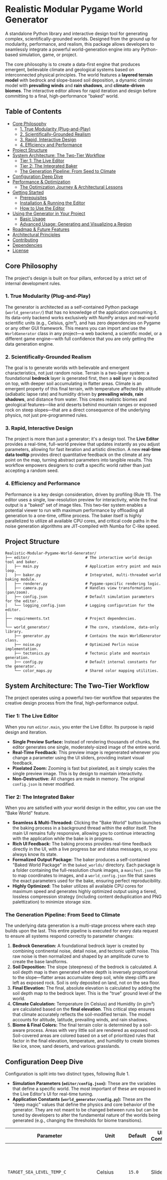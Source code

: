 # Realistic Modular Pygame World Generator

A standalone Python library and interactive design tool for generating complex, scientifically-grounded worlds. Designed from the ground up for modularity, performance, and realism, this package allows developers to seamlessly integrate a powerful world-generation engine into any Python-based simulation, game, or project.

The core philosophy is to create a data-first engine that produces emergent, believable climate and geological systems based on interconnected physical principles. The world features a **layered terrain model** with bedrock and slope-based soil deposition, a dynamic climate model with **prevailing winds** and **rain shadows**, and **climate-driven biomes**. The interactive editor allows for rapid iteration and design before committing to a final, high-performance "baked" world.

## Table of Contents

*   [Core Philosophy](#core-philosophy)
    *   [1. True Modularity (Plug-and-Play)](#1-true-modularity-plug-and-play)
    *   [2. Scientifically-Grounded Realism](#2-scientifically-grounded-realism)
    *   [3. Rapid, Interactive Design](#3-rapid-interactive-design)
    *   [4. Efficiency and Performance](#4-efficiency-and-performance)
*   [Project Structure](#project-structure)
*   [System Architecture: The Two-Tier Workflow](#system-architecture-the-two-tier-workflow)
    *   [Tier 1: The Live Editor](#tier-1-the-live-editor)
    *   [Tier 2: The Integrated Baker](#tier-2-the-integrated-baker)
    *   [The Generation Pipeline: From Seed to Climate](#the-generation-pipeline-from-seed-to-climate)
*   [Configuration Deep Dive](#configuration-deep-dive)
*   [Performance & Optimization](#performance--optimization)
    *   [The Optimization Journey & Architectural Lessons](#the-optimization-journey--architectural-lessons)
*   [Getting Started](#getting-started)
    *   [Prerequisites](#prerequisites)
    *   [Installation & Running the Editor](#installation--running-the-editor)
    *   [How to Use the Editor](#how-to-use-the-editor)
*   [Using the Generator in Your Project](#using-the-generator-in-your-project)
    *   [Basic Usage](#basic-usage)
    *   [Advanced Usage: Generating and Visualizing a Region](#advanced-usage-generating-and-visualizing-a-region)
*   [Roadmap & Future Features](#roadmap--future-features)
*   [Architectural Principles](#architectural-principles)
*   [Contributing](#contributing)
*   [Dependencies](#dependencies)
*   [License](#license)

## Core Philosophy

The project's design is built on four pillars, enforced by a strict set of internal development rules.

### 1. True Modularity (Plug-and-Play)

The generator is architected as a self-contained Python package (`world_generator/`) that has no knowledge of the application consuming it. Its data-only backend works exclusively with NumPy arrays and real-world scientific units (e.g., Celsius, g/m³), and has zero dependencies on Pygame or any other GUI framework. This means you can import and use the `WorldGenerator` class in any project—a web backend, a scientific model, or a different game engine—with full confidence that you are only getting the data generation engine.

### 2. Scientifically-Grounded Realism

The goal is to generate worlds with believable and emergent characteristics, not just random noise. Terrain is a two-layer system: a foundational **bedrock** layer is generated first, then a **soil** layer is deposited on top, with deeper soil accumulating in flatter areas. Climate is an emergent property of this final terrain, with temperature affected by altitude (adiabatic lapse rate) and humidity driven by **prevailing winds**, **rain shadows**, and distance from water. This creates realistic biomes and geological features—like arid deserts behind mountain ranges or exposed rock on steep slopes—that are a direct consequence of the underlying physics, not just pre-programmed rules.

### 3. Rapid, Interactive Design

The project is more than just a generator; it's a design tool. The **Live Editor** provides a real-time, full-world preview that updates instantly as you adjust parameters, allowing for fast iteration and artistic direction. A new **real-time data tooltip** provides direct quantitative feedback on the climate at any point on the map, turning abstract parameters into tangible results. This workflow empowers designers to craft a specific world rather than just accepting a random seed.

### 4. Efficiency and Performance

Performance is a key design consideration, driven by profiling (Rule 11). The editor uses a single, low-resolution preview for interactivity, while the final output is a "baked" set of image tiles. This two-tier system enables a potential viewer to run with maximum performance by offloading all generation to a one-time, offline process. The baker itself is highly parallelized to utilize all available CPU cores, and critical code paths in the noise generation algorithms are JIT-compiled with Numba for C-like speed.

## Project Structure

```
Realistic-Modular-Pygame-World-Generator/
├── editor/                         # The interactive world design tool and baker.
│   ├── main.py                     # Application entry point and main loop.
│   ├── baker.py                    # Integrated, multi-threaded world baking module.
│   ├── renderer.py                 # Pygame-specific rendering logic.
│   ├── camera.py                   # Handles view transformations (pan/zoom).
│   ├── config.json                 # Default simulation parameters for the editor.
│   └── logging_config.json         # Logging configuration for the editor.
│
├── requirements.txt                # Project dependencies.
│
└── world_generator/                # The core, standalone, data-only library.
    ├── generator.py                # Contains the main WorldGenerator class.
    ├── noise.py                    # Optimized Perlin noise implementation.
    ├── tectonics.py                # Tectonic plate and mountain generation.
    ├── config.py                   # Default internal constants for the generator.
    └── color_maps.py               # Shared color mapping utilities.
```

## System Architecture: The Two-Tier Workflow

The project operates using a powerful two-tier workflow that separates the creative design process from the final, high-performance output.

### Tier 1: The Live Editor

When you run `editor.main`, you enter the Live Editor. Its purpose is rapid design and iteration.
*   **Single Preview Surface:** Instead of rendering thousands of chunks, the editor generates one single, moderately-sized image of the entire world.
*   **Real-Time Feedback:** This preview image is regenerated whenever you change a parameter using the UI sliders, providing instant visual feedback.
*   **Pixelated Zoom:** Zooming is fast but pixelated, as it simply scales the single preview image. This is by design to maintain interactivity.
*   **Non-Destructive:** All changes are made in memory. The original `config.json` is never modified.

### Tier 2: The Integrated Baker

When you are satisfied with your world design in the editor, you can use the "Bake World" feature.
*   **Seamless & Multi-Threaded:** Clicking the "Bake World" button launches the baking process in a background thread within the editor itself. The main UI remains fully responsive, allowing you to continue interacting with the application while the bake is in progress.
*   **Rich UI Feedback:** The baking process provides real-time feedback directly in the UI, with a live progress bar and status messages, so you always know its state.
*   **Formalized Output Package:** The baker produces a self-contained "Baked World Package" in the `baked_worlds/` directory. Each package is a folder containing the full-resolution chunk images, a `manifest.json` file to map coordinates to images, and a `world_config.json` file that saves the exact parameters used for the bake, ensuring perfect reproducibility.
*   **Highly Optimized:** The baker utilizes all available CPU cores for maximum speed and generates highly optimized output using a tiered, lossless compression strategy (including content deduplication and PNG palettization) to minimize storage size.

### The Generation Pipeline: From Seed to Climate

The underlying data generation is a multi-stage process where each step builds upon the last. This entire pipeline is executed for every data request to ensure all systems respond correctly to parameter changes:
1.  **Bedrock Generation:** A foundational bedrock layer is created by combining continental noise, detail noise, and tectonic uplift noise. This raw noise is then normalized and shaped by an amplitude curve to create the base landforms.
2.  **Soil Deposition:** The slope (steepness) of the bedrock is calculated. A soil depth map is then generated where depth is inversely proportional to the slope—flatter areas accumulate deep soil, while steep cliffs are left as exposed rock. Soil is only deposited on land, not on the sea floor.
3.  **Final Elevation:** The final, absolute elevation is calculated by adding the soil depth map to the bedrock layer. This is the "true" ground level of the world.
4.  **Climate Calculation:** Temperature (in Celsius) and Humidity (in g/m³) are calculated based on the **final elevation**. This critical step ensures that climate accurately reflects the soil-modified terrain. The model accounts for altitude, latitude, prevailing winds, and rain shadows.
5.  **Biome & Final Colors:** The final terrain color is determined by a soil-aware process. Areas with very little soil are rendered as exposed rock. Soil-covered areas are colored based on a set of prioritized rules that factor in the final elevation, temperature, and humidity to create biomes like ice, snow, sand deserts, and various grasslands.

## Configuration Deep Dive

Configuration is split into two distinct types, following Rule 1.
*   **Simulation Parameters (`editor/config.json`):** These are the variables that define a specific world. The most important of these are exposed in the Live Editor's UI for real-time tuning.
*   **Application Constants (`world_generator/config.py`):** These are the "deep magic" values that define the physics and core behavior of the generator. They are not meant to be changed between runs but can be tuned by developers to alter the fundamental nature of the worlds being generated (e.g., changing the thresholds for biome transitions).

| Parameter                         | Unit                  | Default | UI Control        | Description                                                                                                                            |
| --------------------------------- | --------------------- | ------- | ----------------- | -------------------------------------------------------------------------------------------------------------------------------------- |
| `TARGET_SEA_LEVEL_TEMP_C`         | Celsius               | `15.0`  | Slider            | The "thermostat" for the world. Higher values create warmer worlds.                                                                    |
| `DETAIL_NOISE_WEIGHT`             | float                 | `0.25`  | Slider            | How much the detail layer influences the base terrain. Higher values create rougher, more mountainous bedrock.                       |
| `LAPSE_RATE_C_PER_UNIT_ELEVATION` | °C / ΔE               | `40.0`  | Slider            | Temperature drop for a full elevation change. Controls how cold mountains get.                                                         |
| `TERRAIN_BASE_FEATURE_SCALE_KM`   | km                    | `40.0`  | Slider            | The size of continents. Increase for larger, more sprawling landmasses.                                                                |
| `TERRAIN_AMPLITUDE`               | float                 | `2.5`   | Slider            | The sharpness of the bedrock. Higher values create more dramatic, steeper mountains and deeper valleys.                                |
| `POLAR_TEMPERATURE_DROP_C`        | Celsius               | `30.0`  | Slider            | The total temperature difference between the equator and the poles.                                                                    |
| `MOUNTAIN_UPLIFT_STRENGTH`        | float                 | `0.8`   | Slider            | Controls the height of mountains formed by tectonic uplift. This is a purely additive effect on the bedrock.                         |
| `world_width_chunks`              | chunks                | `800`   | Text Input        | The width of the world in chunks. Requires clicking "Apply Size Changes".                                                              |
| `world_height_chunks`             | chunks                | `450`   | Text Input        | The height of the world in chunks. Requires clicking "Apply Size Changes".                                                               |
| `MAX_SOIL_DEPTH_UNITS`            | Normalized Units      | `0.05`  | Config File       | The maximum depth of soil that can accumulate in perfectly flat, land-based areas.                                                     |
| `SNOW_LINE_TEMP_C`                | Celsius               | `0.0`   | Config File       | The temperature at or below which snow appears on land.                                                                                |
| `ICE_FORMATION_TEMP_C`            | Celsius               | `-2.0`  | Config File       | The temperature at or below which water freezes into ice.                                                                              |
| `PREVAILING_WIND_DIRECTION_DEGREES` | Degrees               | `180.0` | Config File       | The global wind direction (0=E, 90=N, 180=W, 270=S). Controls rain shadows.                                                            |
| `HUMIDITY_COASTAL_FALLOFF_RATE`   | float                 | `2.5`   | Config File       | A power factor for humidity dissipation. Higher values create a very sharp drop-off from the coast.                                    |
| `BIOME_THRESHOLDS`                | dict                  | varies  | Config File       | A dictionary of temperature and humidity values that control all biome transitions (e.g., where lush grass becomes normal grass).      |

## Performance & Optimization

*   **Live Editor:** The editor's responsiveness is determined by the `PREVIEW_RESOLUTION_WIDTH` and `PREVIEW_RESOLUTION_HEIGHT` constants in `main.py`. The on-the-fly climate and soil calculations are performed on this preview-sized array, maintaining interactivity.
*   **Baking:** The baking process is a highly optimized, CPU-bound task that is parallelized across all available cores. Its duration is primarily determined by the total number of chunks and the raw processing power of the host machine.

### The Optimization Journey & Architectural Lessons

The current high performance of the baker is the result of a rigorous optimization process that involved overcoming several critical bottlenecks. This journey provides valuable lessons for future development.

**Successful Optimizations Implemented:**
1.  **Parallelization:** The core task was parallelized using Python's `multiprocessing` module, distributing the work of processing individual chunks across all available CPU cores.
2.  **Advanced Compression:** A tiered, lossless compression strategy was implemented using the Pillow library. This includes content deduplication via hashing, 1x1 pixel compression for uniform chunks, and 8-bit PNG palettization for low-color chunks, dramatically reducing storage size.
3.  **Data Quantization:** The smooth gradients of temperature and humidity data were quantized into discrete steps (e.g., one step per degree Celsius). This massively increased the effectiveness of content deduplication with minimal impact on visual quality.
4.  **On-the-Fly Correctness:** The architecture was refactored to calculate climate and soil data in real-time. This fixed critical architectural flaws where climate was not responding to terrain changes, trading a negligible performance cost for a massive gain in correctness.
5.  **Low-Level CPU Speedup:** Numba's `fastmath=True` flag was applied to the core Perlin noise functions, allowing the JIT compiler to use faster, less-precise floating-point instructions, which provided a significant speed boost with no perceptible change in the visual output.

**The Failed Approach: Block-Based Processing**

An attempt was made to further optimize the CPU-bound work by having each worker process a large block of chunks (e.g., 4x4 or 8x8) at once.

*   **The Theory:** The hypothesis was that calculating noise for one large, contiguous array would be more efficient for the CPU cache and Numba's compiler than performing many smaller, separate calculations.
*   **The Failure in Practice:** This approach led to a catastrophic performance collapse. Each of the many worker processes attempted to allocate several massive NumPy arrays simultaneously, creating a sudden and enormous demand for RAM. This **memory saturation** forced the operating system to start "thrashing"—aggressively swapping memory to the much slower hard drive. The result was a system that was almost completely unresponsive, with CPUs spending all their time waiting for the disk.
*   **The Architectural Lesson:** For this type of "embarrassingly parallel" task, **maintaining a low memory footprint for each individual worker is far more critical to overall performance than micro-optimizing CPU cache efficiency.** The cost of memory swapping is orders of magnitude greater than any potential gains from larger batch processing. The current, stable architecture where each worker handles one memory-light chunk at a time is the correct and most scalable approach. **This path should not be pursued again.**

## Getting Started

### Prerequisites

*   Python 3.8+
*   Git

### Installation & Running the Editor

1.  **Clone the repository:**
    ```sh
    git clone https://github.com/your-username/Realistic-Modular-Pygame-World-Generator.git
    cd Realistic-Modular-Pygame-World-Generator
    ```
2.  **Create and activate a virtual environment (recommended):**
    ```sh
    python -m venv venv
    # On Windows: venv\Scripts\activate
    # On macOS/Linux: source venv/bin/activate
    ```
3.  **Install the required dependencies:**
    ```sh
    pip install -r requirements.txt
    ```
4.  **Run the Live Editor application:**
    From the project's root directory, run the editor as a module. This is the correct way to launch the application to ensure all internal imports work correctly.
    ```sh
    python -m editor.main
    ```

### How to Use the Editor

*   **Live Parameter Tuning:** Use the sliders on the right-hand panel to adjust world parameters. The preview will update automatically.
*   **Custom World Size:** Enter new dimensions (in chunks) into the text boxes and click **"Apply Size Changes"** to re-initialize the world.
*   **Real-Time Data:** Hover the mouse over the map to see a **real-time data tooltip** showing the terrain type, temperature, and humidity at that exact point.
*   **Baking Your World:** When you are satisfied with the design, click **"Bake World"**. This will start the fast, offline rendering process in a background thread. The editor will remain responsive, and you can monitor progress via the live progress bar in the UI.
*   **Standard Controls:**
    *   **Pan:** `W`, `A`, `S`, `D` keys
    *   **Zoom:** Mouse Wheel Up/Down
    *   **Cycle View Mode:** `V` key (Terrain, Temperature, Humidity, Elevation, Tectonic, Soil Depth)
    *   **Exit:** `ESC` key or close the window

## Using the Generator in Your Project

The core library in the `world_generator/` folder is fully independent. You can use it in any project for procedural data generation.

### Basic Usage

Here is a minimal example of instantiating the generator.

```python
import numpy as np
import logging
from world_generator.generator import WorldGenerator

# It's good practice to set up logging
logging.basicConfig(level=logging.INFO)
logger = logging.getLogger("my_simulation")

# You can override any default parameter by passing a config dictionary
my_config = {
    "seed": 999,
    "target_sea_level_temp_c": 25.0,
    "world_width_chunks": 100, # A smaller world for this example
    "world_height_chunks": 100
}
world_gen = WorldGenerator(config=my_config, logger=logger)

print(f"Generator created for a world of size {world_gen.world_width_cm}x{world_gen.world_height_cm} cm.")
```

### Advanced Usage: Generating and Visualizing a Region

This example shows how to request all data layers for a specific 200x200 pixel area of the world and save it as a terrain map image, without using any Pygame code.

```python
import numpy as np
import logging
from PIL import Image
from world_generator.generator import WorldGenerator
from world_generator import color_maps # Use the shared color mapping utility

# --- 1. Setup Generator ---
logging.basicConfig(level=logging.INFO)
logger = logging.getLogger("my_data_app")
world_gen = WorldGenerator(config={"seed": 42}, logger=logger)

# --- 2. Define the Region of Interest ---
# We want a 200x200 pixel area, starting at world coordinate (500000, 500000) cm.
RESOLUTION = 200
X_START_CM = 500000
Y_START_CM = 500000

# Create coordinate grids for the generator. The generator works with NumPy arrays.
x_coords = np.linspace(X_START_CM, X_START_CM + 20000, RESOLUTION) # 200m wide region
y_coords = np.linspace(Y_START_CM, Y_START_CM + 20000, RESOLUTION) # 200m high region
wx_grid, wy_grid = np.meshgrid(x_coords, y_coords)

# --- 3. Generate All Data Layers ---
print("Generating data for region...")
# Follow the same pipeline as the editor for correctness
bedrock_data = world_gen._get_bedrock_elevation(wx_grid, wy_grid)
slope_data = world_gen._get_slope(bedrock_data)
soil_depth_data = world_gen._get_soil_depth(slope_data)
elevation_data = world_gen.get_elevation(wx_grid, wy_grid)
temp_data = world_gen.get_temperature(wx_grid, wy_grid, elevation_data)
humidity_data = world_gen.get_humidity(wx_grid, wy_grid, elevation_data, temp_data)
print("Data generation complete.")

# --- 4. Convert Raw Data to a Color Image ---
print("Creating terrain color map...")
# Use the same color utility as the editor and baker for consistency
color_array = color_maps.get_terrain_color_array(
    elevation_data, temp_data, humidity_data, soil_depth_data
)

# The color_maps utility returns (width, height, channels),
# but Pillow needs (height, width, channels). So we transpose.
img_data = np.transpose(color_array, (1, 0, 2))

# --- 5. Save the Image ---
img = Image.fromarray(img_data, 'RGB')
img.save("output_terrain_map.png")
print("Saved terrain map to output_terrain_map.png")
```

## Roadmap & Future Features

The following features are planned to enhance the project's usability, realism, and creative potential. They are designed to build upon the existing modular architecture.

### Main Menu & Interactive Baked World Viewer

A top-priority feature to elevate the project from a tool to a complete application. This involves creating a unified starting point and a high-performance viewer for finished worlds.

*   **User Experience:** Upon launch, users will be greeted with a simple main menu offering two choices: "Create New World" (which launches the current Live Editor) and "View Baked Worlds".
*   **Baked World Browser:** The "View Baked Worlds" option will open a new screen that scans the `baked_worlds/` directory and presents a list of all completed worlds, perhaps with a small preview image and key parameters from its `world_config.json`.
*   **High-Performance Viewer:** Selecting a world will open it in a new, highly optimized viewing mode. This viewer will not generate any data. Instead, it will load the pre-rendered chunk images on-demand as the user pans and zooms. This will allow for a perfectly smooth, high-resolution experience even on massive worlds, fulfilling the primary purpose of the baking process. The viewer will be fully interactive, allowing the user to pan, zoom, and switch between all the baked data views (terrain, temperature, etc.) using the new UI.

### User-Driven Baking & UI Enhancements

These features focus on giving the user more direct control over the application's core functions and improving the clarity of the interface.

*   **Selective Map View Baking:** To save time and significant disk space, users will be able to choose exactly which data layers get baked.
    *   **Implementation:** A series of checkboxes ("Terrain", "Temperature", "Humidity", etc.) will be added to the editor's UI panel. Before starting a bake, the application will pass the list of selected views to the baker thread. The baker will then only generate, save, and create manifests for the requested views. The "Estimated Bake Size" calculation will be updated to dynamically reflect the number of selected views for an accurate prediction.

*   **Enhanced View Mode UI:** The current method of pressing the 'V' key to cycle through views will be replaced with a more intuitive and informative interface.
    *   **Implementation:** A large, clear `UILabel` will be added to the top-center of the screen, displaying the name of the current view mode (e.g., "Temperature View"). Additionally, a new `UIPanel` will be added to the bottom-right corner containing a dedicated `UIButton` for each available view mode, allowing users to switch directly to any view at any time.

### New Simulation & Generation Features

These features will deepen the simulation's realism and provide greater artistic control over the final world.

*   **New Simulation Layer: Air Pressure:** To enhance the scientific grounding of the climate model, a new air pressure layer will be added.
    *   **Implementation:** Following **Rule 8 (Scientifically-Grounded Abstraction)**, a new method `get_air_pressure(elevation_data)` will be added to the `WorldGenerator`. This will use a simplified version of the real-world barometric formula to calculate air pressure (in kPa or a similar unit) based on altitude. This new data layer will be available as a new view mode and can be used in the future to drive more complex wind and weather simulations.

*   **Hydraulic Erosion & River Networks:** An algorithm to simulate water flow, carving rivers from mountains to the sea and creating more realistic drainage basins and deltas.

## Architectural Principles

This project is developed under a strict set of internal rules that enforce high code quality, maintainability, and robustness. Key principles include:

*   **No Magic Numbers (Rule 1):** Configuration is strictly separated from code into `config.json` (for experiments) and `config.py` (for core constants).
*   **Structured Logging (Rule 2):** All runtime output uses the Python `logging` module. No `print()` statements are used in the core engine.
*   **Realism First (Rule 3):** The simulation prioritizes behavioral realism. Abstractions are only used when a 1:1 model is too complex or slow, and they must be scientifically grounded.
*   **SOLID Principles (Rule 7):** The codebase is highly modular and adheres to SOLID principles, ensuring components are decoupled and reusable.
*   **Deterministic by Default (Rule 12):** All randomness is controlled by a single master seed. Given the same seed and configuration, the output is 100% reproducible.

## Contributing

Contributions are welcome. Please adhere to the established architectural principles when proposing changes.

## Dependencies

*   `pygame-ce`: Used by the `editor` for rendering and UI.
*   `pygame-gui`: Used for the interactive UI elements in the editor.
*   `numpy`: The core dependency for all numerical operations.
*   `numba`: Used to JIT-compile the performance-critical Perlin noise function.
*   `scipy`: Used for tectonic plate generation (`cKDTree`) and other scientific computations.
*   `Pillow`: Used for robust, high-performance image saving in the parallel baker and for data visualization examples.
*   `tqdm`: Used to display a progress bar for the integrated baker.

## License

This project is licensed under the MIT License. See the `LICENSE` file for details.